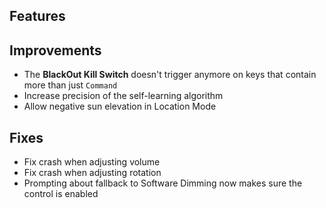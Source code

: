 ## Features


## Improvements

* The **BlackOut Kill Switch** doesn't trigger anymore on keys that contain more than just `Command`
* Increase precision of the self-learning algorithm
* Allow negative sun elevation in Location Mode

## Fixes

* Fix crash when adjusting volume
* Fix crash when adjusting rotation
* Prompting about fallback to Software Dimming now makes sure the control is enabled
